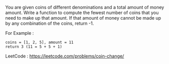 You are given coins of different denominations and a total amount of money amount. Write a function to compute the fewest number of coins that you need to make up that amount. If that amount of money cannot be made up by any combination of the coins, return -1.

For Example :

```
coins = [1, 2, 5], amount = 11
return 3 (11 = 5 + 5 + 1)
```

LeetCode : https://leetcode.com/problems/coin-change/